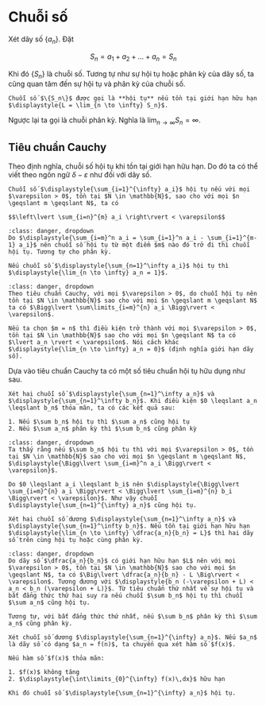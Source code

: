 # Chuỗi số

Xét dãy số $\{a_n\}$. Đặt

$$S_n = a_1 + a_2 + \ldots + a_n = S_n$$

Khi đó $\{S_n\}$ là chuỗi số. Tương tự như sự hội tụ hoặc phân kỳ của dãy số, ta cũng quan tâm đến sự hội tụ và phân kỳ của chuỗi số.

````{prf:definition} Chuỗi số hội tụ
Chuỗi số $\{S_n\}$ được gọi là **hội tụ** nếu tồn tại giới hạn hữu hạn $\displaystyle{L = \lim_{n \to \infty} S_n}$.
````

Ngược lại ta gọi là chuỗi phân kỳ. Nghĩa là $\displaystyle{\lim_{n \to \infty} S_n = \infty}$.

## Tiêu chuẩn Cauchy

Theo định nghĩa, chuỗi số hội tụ khi tồn tại giới hạn hữu hạn. Do đó ta có thể viết theo ngôn ngữ $\delta - \varepsilon$ như đối với dãy số.

````{prf:theorem} Tiêu chuẩn Cauchy
Chuỗi số $\displaystyle{\sum_{i=1}^{\infty} a_i}$ hội tụ nếu với mọi $\varepsilon > 0$, tồn tại $N \in \mathbb{N}$, sao cho với mọi $n \geqslant m \geqslant N$, ta có 

$$\left\lvert \sum_{i=n}^{m} a_i \right\rvert < \varepsilon$$
````

```{admonition} **Chứng minh**
:class: danger, dropdown
Do $\displaystyle{\sum_{i=m}^n a_i = \sum_{i=1}^n a_i - \sum_{i=1}^{m-1} a_i}$ nên chuỗi số hội tụ từ một điểm $m$ nào đó trở đi thì chuỗi hội tụ. Tương tự cho phân kỳ.
```

````{prf:corollary}
Nếu chuỗi số $\displaystyle{\sum_{n=1}^\infty a_i}$ hội tụ thì $\displaystyle{\lim_{n \to \infty} a_n = 1}$.
````

```{admonition} **Chứng minh**
:class: danger, dropdown
Theo tiêu chuẩn Cauchy, với mọi $\varepsilon > 0$, do chuỗi hội tụ nên tồn tại $N \in \mathbb{N}$ sao cho với mọi $n \geqslant m \geqslant N$ ta có $\Bigg\lvert \sum\limits_{i=m}^{n} a_i \Bigg\rvert < \varepsilon$.

Nếu ta chọn $m = n$ thì điều kiện trở thành với mọi $\varepsilon > 0$, tồn tại $N \in \mathbb{N}$ sao cho với mọi $n \geqslant N$ ta có $\lvert a_n \rvert < \varepsilon$. Nói cách khác $\displaystyle{\lim_{n \to \infty} a_n = 0}$ (định nghĩa giới hạn dãy số).
```

Dựa vào tiêu chuẩn Cauchy ta có một số tiêu chuẩn hội tụ hữu dụng như sau.

````{prf:theorem} Tiêu chuẩn thứ nhất về sự hội tụ
Xét hai chuỗi số $\displaystyle{\sum_{n=1}^\infty a_n}$ và $\displaystyle{\sum_{n=1}^\infty b_n}$. Khi điều kiện $0 \leqslant a_n \leqslant b_n$ thỏa mãn, ta có các kết quả sau:

1. Nếu $\sum b_n$ hội tụ thì $\sum a_n$ cũng hội tụ
2. Nếu $\sum a_n$ phân kỳ thì $\sum b_n$ cũng phân kỳ
````

```{admonition} **Chứng minh**
:class: danger, dropdown
Ta thấy rằng nếu $\sum b_n$ hội tụ thì với mọi $\varepsilon > 0$, tồn tại $N \in \mathbb{N}$ sao cho với mọi $n \geqslant m \geqslant N$, $\displaystyle{\Bigg\lvert \sum_{i=m}^n a_i \Bigg\rvert < \varepsilon}$.

Do $0 \leqslant a_i \leqslant b_i$ nên $\displaystyle{\Bigg\lvert \sum_{i=m}^{n} a_i \Bigg\rvert < \Bigg\lvert \sum_{i=m}^{n} b_i \Bigg\rvert < \varepsilon}$. Như vậy chuỗi $\displaystyle{\sum_{n=1}^{\infty} a_n}$ cũng hội tụ.
```

````{prf:theorem} Tiêu chuẩn so sánh
Xét hai chuỗi số dương $\displaystyle{\sum_{n=1}^\infty a_n}$ và $\displaystyle{\sum_{n=1}^\infty b_n}$. Nếu tồn tại giới hạn hữu hạn $\displaystyle{\lim_{n \to \infty} \dfrac{a_n}{b_n} = L}$ thì hai dãy số trên cùng hội tụ hoặc cùng phân kỳ.
````

```{admonition} **Chứng minh**
:class: danger, dropdown
Do dãy số $\dfrac{a_n}{b_n}$ có giới hạn hữu hạn $L$ nên với mọi $\varepsilon > 0$, tồn tại $N \in \mathbb{N}$ sao cho với mọi $n \geqslant N$, ta có $\Big\lvert \dfrac{a_n}{b_n} - L \Big\rvert < \varepsilon$. Tương đương với $\displaystyle{b_n (-\varepsilon + L) < a_n < b_n (\varepsilon + L)}$. Từ tiêu chuẩn thứ nhất về sự hội tụ và bất đẳng thức thứ hai suy ra nếu chuỗi $\sum b_n$ hội tụ thì chuỗi $\sum a_n$ cũng hội tụ.

Tương tự, với bất đẳng thức thứ nhất, nếu $\sum b_n$ phân kỳ thì $\sum a_n$ cũng phân kỳ.
```

````{prf:theorem} Tiêu chuẩn tích phân Cauchy
Xét chuỗi số dương $\displaystyle{\sum_{n=1}^{\infty} a_n}$. Nếu $a_n$ là dãy số có dạng $a_n = f(n)$, ta chuyển qua xét hàm số $f(x)$.

Nếu hàm số $f(x)$ thỏa mãn:

1. $f(x)$ không tăng
2. $\displaystyle{\int\limits_{0}^{\infty} f(x)\,dx}$ hữu hạn

Khi đó chuỗi số $\displaystyle{\sum_{n=1}^{\infty} a_n}$ hội tụ.
````
